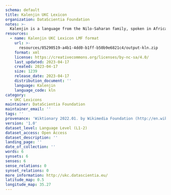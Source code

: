```yaml
---
schema: default
title: Kalenjin UKC Lexicon
organization: DataScientia Foundation
notes: >-
  Kalenjin is a language from the Nilo-Saharan family, spoken in Africa. The UKC Lexicon of Kalenjin is represented as a lexico-semantic network. It consists of words, word senses, synsets, as well as sense-level and synset-level relationships.
resources:
  - name: Kalenjin UKC Lexicon LMF format
    url: >-
      resources/85290519-a4b1-4dd0-b1ff-b50b9e6821c4/output-kln.zip
    format: xml
    license: https://creativecommons.org/licenses/by-nc-sa/4.0/
    last_updated: 2023-04-17
    created: 2023-04-17
    size: 1239
    release_date: 2023-04-17
    distribution_document: ''
    language: Kalenjin
    language_code: kln
category:
  - UKC Lexicons
maintainer: DataScientia Foundation
maintainer_email: ''
tags: ''
provenance: 'Wiktionary 2022.01. by Wikimedia Foundation (http://en.wiktionary.org); CogNet 2.1 by Khuyagbaatar Batsuren, National University of Mongolia (http://cognet.ukc.disi.unitn.it); Princeton WordNet 2.1 by Princeton University (https://wordnet.princeton.edu)'
version: '1.0'
dataset_level: Language Level (L1-2)
dataset_access: Open Access
dataset_description: ''
landing_page: ''
date_of_collection: ''
words: 6
synsets: 6
senses: 6
sense_relations: 0
synset_relations: 0
more_information: http://ukc.datascientia.eu/
latitude_map: 0.5
longitude_map: 35.27
---
```

